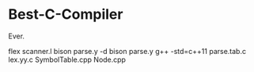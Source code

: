 # Best-C-Compiler
Ever.

flex scanner.l
bison parse.y -d
bison parse.y
g++ -std=c++11 parse.tab.c lex.yy.c SymbolTable.cpp Node.cpp
